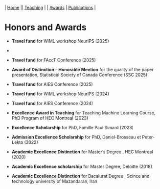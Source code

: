 | [Home](index.md) || [Teaching](teaching.md) | | [Awards](awards.md) | [Publications](Papers.md) | 

# Honors and Awards 
- **Travel fund** for WiML workshop NeurIPS (2025)
- 
- **Travel fund** for FAccT Conference (2025)
  
- **Award of Distinction – Honorable Mention** for the quality of the paper presentation, Statistical Society of Canada Conference (SSC 2025)

- **Travel fund** for AIES Conference (2025)
    
- **Travel fund** for WiML workshop NeurIPS (2024)

- **Travel fund** for AIES Conference (2024)
  
- **Excellence Award in Teaching** for Teaching Machine Learning Course, PhD Program of HEC Montreal (2023)
  
- **Excellence Scholarship**  for PhD, Famille Paul Simard (2023)

- **Admission Excellence Scholarship** for PhD, Daniel-Brosseau et Peter-Lekto (2022)

- **Academic Excellence Distinction** for Master’s Degree , HEC Montreal (2020)

- **Academic Excellence scholarship** for Master Degree, Deloitte (2018)

- **Academic Excellence Distinction** for Bacalurat Degree , Scince and technology university of Mazandaran, Iran 
